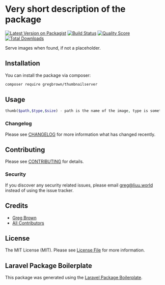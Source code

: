 # Very short description of the package

[![Latest Version on Packagist](https://img.shields.io/packagist/v/gregbrown/thumbnailserver.svg?style=flat-square)](https://packagist.org/packages/gregbrown/thumbnailserver)
[![Build Status](https://img.shields.io/travis/gregbrown/thumbnailserver/master.svg?style=flat-square)](https://travis-ci.org/gregbrown/thumbnailserver)
[![Quality Score](https://img.shields.io/scrutinizer/g/gregbrown/thumbnailserver.svg?style=flat-square)](https://scrutinizer-ci.com/g/gregbrown/thumbnailserver)
[![Total Downloads](https://img.shields.io/packagist/dt/gregbrown/thumbnailserver.svg?style=flat-square)](https://packagist.org/packages/gregbrown/thumbnailserver)

Serve images when found, if not a placeholder.

## Installation

You can install the package via composer:

```bash
composer require gregbrown/thumbnailserver
```

## Usage

``` php
thumb($path,$type,$size) - path is the name of the image, type is something like campaign and size might be thumbs or 400x300_folder
```

### Changelog

Please see [CHANGELOG](CHANGELOG.md) for more information what has changed recently.

## Contributing

Please see [CONTRIBUTING](CONTRIBUTING.md) for details.

### Security

If you discover any security related issues, please email greg@liuu.world instead of using the issue tracker.

## Credits

- [Greg Brown](https://github.com/gregbrown)
- [All Contributors](../../contributors)

## License

The MIT License (MIT). Please see [License File](LICENSE.md) for more information.

## Laravel Package Boilerplate

This package was generated using the [Laravel Package Boilerplate](https://laravelpackageboilerplate.com).
